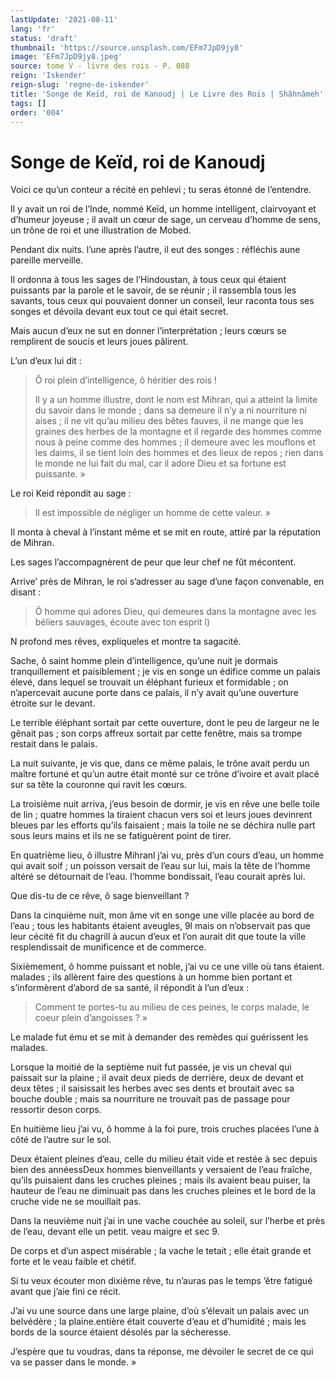 ```yaml
---
lastUpdate: '2021-08-11'
lang: 'fr'
status: 'draft'
thumbnail: 'https://source.unsplash.com/EFm7JpD9jy8'
image: 'EFm7JpD9jy8.jpeg'
source: tome V - livre des rois - P. 088
reign: 'Iskender'
reign-slug: 'regne-de-iskender'
title: 'Songe de Keïd, roi de Kanoudj | Le Livre des Rois | Shâhnâmeh'
tags: []
order: '004'
---
```


<!-- LTeX: language=fr -->

# Songe de Keïd, roi de Kanoudj

Voici ce qu’un conteur a récité en pehlevi ; tu seras étonné de l’entendre.

Il y avait un roi de l’Inde, nommé Keïd, un homme intelligent, clairvoyant et d’humeur joyeuse ; il avait un cœur de sage, un cerveau d’homme de sens, un trône de roi et une illustration de Mobed.

Pendant dix nuits. l’une après l’autre, il eut des songes : réfléchis aune pareille merveille.

Il ordonna à tous les sages de l’Hindoustan, à tous ceux qui étaient puissants par la parole et le savoir, de se réunir ; il rassembla tous les savants, tous ceux qui pouvaient donner un conseil, leur raconta tous ses songes et dévoila devant eux tout ce qui était secret.

Mais aucun d’eux ne sut en donner l’interprétation ; leurs cœurs se remplirent de soucis et leurs joues pâlirent.

L’un d’eux lui dit :

> Ô roi plein d’intelligence, ô héritier des rois !
>
> Il y a un homme illustre, dont le nom est Mihran, qui a atteint la limite du savoir dans le monde ; dans sa demeure il n’y a ni nourriture ni aises ; il ne vit qu’au milieu des bêtes fauves, il ne mange que les graines des herbes de la montagne et il regarde des hommes comme nous à peine comme des hommes ; il demeure avec les mouflons et les daims, il se tient loin des hommes et des lieux de repos ; rien dans le monde ne lui fait du mal, car il adore Dieu et sa fortune est puissante. »

Le roi Keid répondit au sage :

> Il est impossible de négliger un homme de cette valeur. »

Il monta à cheval à l’instant même et se mit en route, attiré par la réputation de Mihran.

Les sages l’accompagnèrent de peur que leur chef ne fût mécontent.

Arrive’ près de Mihran, le roi s’adresser au sage d’une façon convenable, en disant :

> Ô homme qui adores Dieu, qui demeures dans la montagne avec les béliers sauvages, écoute avec ton esprit l)

N profond mes rêves, expliqueles et montre ta sagacité.

Sache, ô saint homme plein d’intelligence, qu’une nuit je dormais tranquillement et paisiblement ; je vis en songe un édifice comme un palais élevé, dans lequel se trouvait un éléphant furieux et formidable ; on n’apercevait aucune porte dans ce palais, il n’y avait qu’une ouverture étroite sur le devant.

Le terrible éléphant sortait par cette ouverture, dont le peu de largeur ne le gênait pas ; son corps affreux sortait par cette fenêtre, mais sa trompe restait dans le palais.

La nuit suivante, je vis que, dans ce même palais, le trône avait perdu un maître fortuné et qu’un autre était monté sur ce trône d’ivoire et avait placé sur sa tête la couronne qui ravit les cœurs.

La troisième nuit arriva, j’eus besoin de dormir, je vis en rêve une belle toile de lin ; quatre hommes la tiraient chacun vers soi et leurs joues devinrent bleues par les efforts qu’ils faisaient ; mais la toile ne se déchira nulle part sous leurs mains et ils ne se fatiguèrent point de tirer.

En quatrième lieu, ô illustre Mihranl j’ai vu, près d’un cours d’eau, un homme qui avait soif ; un poisson versait de l’eau sur lui, mais la tête de l’homme altéré se détournait de l’eau. l’homme bondissait, l’eau courait après lui.

Que dis-tu de ce rêve, ô sage bienveillant ?

Dans la cinquième nuit, mon âme vit en songe une ville placée au bord de l’eau ; tous les habitants étaient aveugles, 9l mais on n’observait pas que leur cécité fit du chagrill à aucun d’eux et l’on aurait dit que toute la ville resplendissait de munificence et de commerce.

Sixièmement, ô homme puissant et noble, j’ai vu ce une ville où tans étaient. malades ; ils allèrent faire des questions à un homme bien portant et s’informèrent d’abord de sa santé, il répondit à l’un d’eux :

> Comment te portes-tu au milieu de ces peines, le corps malade, le coeur plein d’angoisses ? »

Le malade fut ému et se mit à demander des remèdes qui guérissent les malades.

Lorsque la moitié de la septième nuit fut passée, je vis un cheval qui paissait sur la plaine ; il avait deux pieds de derrière, deux de devant et deux têtes ; il saisissait les herbes avec ses dents et broutait avec sa bouche double ; mais sa nourriture ne trouvait pas de passage pour ressortir deson corps.

En huitième lieu j’ai vu, ô homme à la foi pure, trois cruches placées l’une à côté de l’autre sur le sol.

Deux étaient pleines d’eau, celle du milieu était vide et restée à sec depuis bien des annéessDeux hommes bienveillants y versaient de l’eau fraîche, qu’ils puisaient dans les cruches pleines ; mais ils avaient beau puiser, la hauteur de l’eau ne diminuait pas dans les cruches pleines et le bord de la cruche vide ne se mouillait pas.

Dans la neuvième nuit j’ai in une vache couchée au soleil, sur l’herbe et près de l’eau, devant elle un petit. veau maigre et sec 9.

De corps et d’un aspect misérable ; la vache le tetait ; elle était grande et forte et le veau faible et chétif.

Si tu veux écouter mon dixième rêve, tu n’auras pas le temps ’être fatigué avant que j’aie fini ce récit.

J’ai vu une source dans une large plaine, d’où s’élevait un palais avec un belvédère ; la plaine.entière était couverte d’eau et d’humidité ; mais les bords de la source étaient désolés par la sécheresse.

J’espère que tu voudras, dans ta réponse, me dévoiler le secret de ce qui va se passer dans le monde. »
